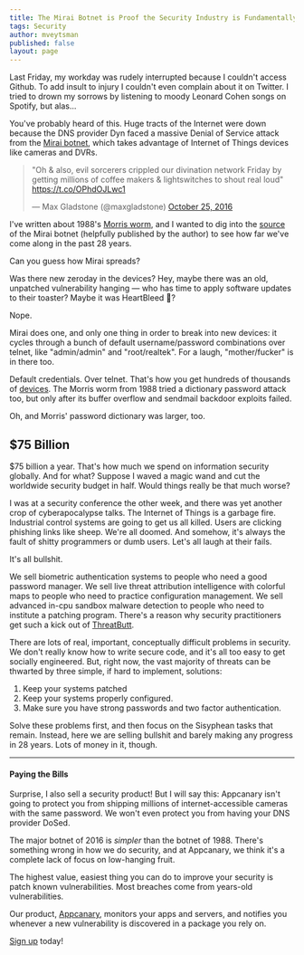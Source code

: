 ```yaml
---
title: The Mirai Botnet is Proof the Security Industry is Fundamentally Broken
tags: Security
author: mveytsman
published: false
layout: page
---
```


Last Friday, my workday was rudely interrupted because I couldn't access Github.
To add insult to injury I couldn't even complain about it on Twitter. I tried to
drown my sorrows by listening to moody Leonard Cohen songs on Spotify, but
alas...

You've probably heard of this. Huge tracts of the Internet were down because the DNS provider Dyn 
faced a massive Denial of Service attack from the
[Mirai botnet](https://krebsonsecurity.com/2016/10/hacked-cameras-dvrs-powered-todays-massive-internet-outage/), 
which takes advantage of Internet of Things devices like cameras and DVRs.

<blockquote class="twitter-tweet" data-lang="en"><p lang="en" dir="ltr">&quot;Oh &amp; also, evil sorcerers crippled our divination network Friday by getting millions of coffee makers &amp; lightswitches to shout real loud&quot; <a href="https://t.co/OPhdOJLwc1">https://t.co/OPhdOJLwc1</a></p>&mdash; Max Gladstone (@maxgladstone) <a href="https://twitter.com/maxgladstone/status/790890882543288320">October 25, 2016</a></blockquote>
<script async src="//platform.twitter.com/widgets.js" charset="utf-8"></script>

I've written about
1988's [Morris worm](https://blog.appcanary.com/2016/tale-of-two-worms.html), 
and I wanted to dig into the
[source](https://github.com/jgamblin/Mirai-Source-Code) of the Mirai botnet
(helpfully published by the author) to see how far we've come along in the past
28 years.

Can you guess how Mirai spreads? 

Was there new zeroday in the devices? Hey, maybe there was an old, unpatched
vulnerability hanging &mdash; who has time to apply software updates to their toaster? 
Maybe it was HeartBleed 👻?

Nope.

Mirai does one, and only one thing in order to break into new devices: it cycles through a bunch of default
username/password combinations over telnet, like "admin/admin" and "root/realtek". For a
laugh, "mother/fucker" is in there too.

Default credentials. Over telnet. That's how you get hundreds of thousands of
[devices](http://dyn.com/blog/dyn-analysis-summary-of-friday-october-21-attack/).
The Morris worm from 1988 tried a dictionary password attack too, but only after
its buffer overflow and sendmail backdoor exploits failed. 

Oh, and Morris' password dictionary was larger, too.

## $75 Billion 

$75 billion a year. That's how much we spend on information security globally. And for
what? Suppose I waved a magic wand and cut the worldwide security budget in
half. Would things really be that much worse?

I was at a security conference the other week, and there was yet another crop of
cyberapocalypse talks. The Internet of Things is a garbage fire. Industrial control
systems are going to get us all killed. Users are clicking phishing links like
sheep. We're all doomed. And somehow, it's always the fault of shitty
programmers or dumb users. Let's all laugh at their fails.

It's all bullshit. 

We sell biometric authentication systems to people who need a good password
manager. We sell live threat attribution intelligence with colorful maps to
people who need to practice configuration management. We sell advanced in-cpu
sandbox malware detection to people who need to institute a patching program.
There's a reason why security practitioners get such a kick out of
[ThreatButt](https://threatbutt.com/).

There are lots of real, important, conceptually difficult problems in
security. We don't really know how to write secure code, and it's all too
easy to get socially engineered. But, right now, the vast majority of threats can be thwarted by three simple, if hard to implement, solutions:

1. Keep your systems patched
2. Keep your systems properly configured.
3. Make sure you have strong passwords and two factor authentication.

Solve these problems first, and then focus on the Sisyphean tasks that remain. Instead, here we are selling bullshit and barely
making any progress in 28 years. Lots of money in it, though.

---

#### Paying the Bills

Surprise, I also sell a security product! But I will say this: Appcanary
isn't going to protect you from shipping millions of internet-accessible
cameras with the same password. We won't even protect you from having your DNS
provider DoSed.

The major botnet of 2016 is *simpler* than the botnet of 1988. There's something
wrong in how we do security, and at Appcanary, we think it's a complete lack of
focus on low-hanging fruit. 

The highest value, easiest thing you can do to improve your security is patch
known vulnerabilities. Most breaches come from years-old vulnerabilities. 

Our product,
[Appcanary](https://appcanary.com/?utm_source=blog&utm_medium=web&utm_campaign=broken),
monitors your apps and servers, and notifies you whenever a new vulnerability is
discovered in a package you rely on.

[Sign up](https://appcanary.com/sign_up?utm_source=blog&utm_medium=web&utm_campaign=broken) today!
